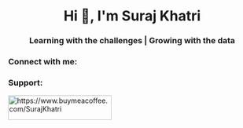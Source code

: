<h1 align="center">Hi 👋, I'm Suraj Khatri</h1>
<h3 align="center">Learning with the challenges | Growing with the data</h3>

<h3 align="left">Connect with me:</h3>
<p align="left">
</p>

<h3 align="left">Support:</h3>
<p><a href="https://www.buymeacoffee.com/https://www.buymeacoffee.com/SurajKhatri"> <img align="left" src="https://cdn.buymeacoffee.com/buttons/v2/default-yellow.png" height="50" width="210" alt="https://www.buymeacoffee.com/SurajKhatri" /></a></p><br><br>
